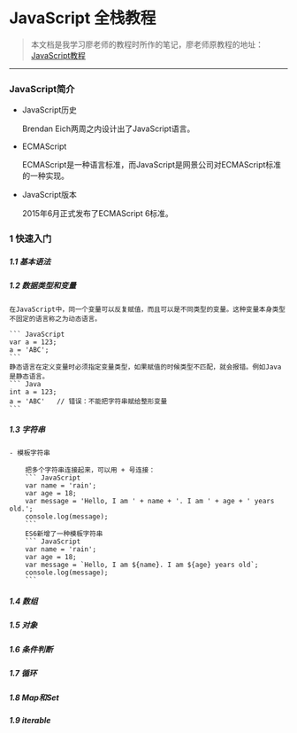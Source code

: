 # JavaScript 全栈教程

> 本文档是我学习廖老师的教程时所作的笔记，廖老师原教程的地址：
[JavaScript教程](https://www.liaoxuefeng.com/wiki/001434446689867b27157e896e74d51a89c25cc8b43bdb3000)
---
### JavaScript简介
- JavaScript历史

    Brendan Eich两周之内设计出了JavaScript语言。
- ECMAScript

	ECMAScript是一种语言标准，而JavaScript是网景公司对ECMAScript标准的一种实现。
- JavaScript版本
	
	2015年6月正式发布了ECMAScript 6标准。


### 1 快速入门
##### 1.1 基本语法

##### 1.2 数据类型和变量
	
	在JavaScript中，同一个变量可以反复赋值，而且可以是不同类型的变量。这种变量本身类型不固定的语言称之为动态语言。
	
	``` JavaScript
	var a = 123;
	a = 'ABC';
	```
	静态语言在定义变量时必须指定变量类型，如果赋值的时候类型不匹配，就会报错。例如Java是静态语言。
	``` Java
	int a = 123;
	a = 'ABC'	// 错误：不能把字符串赋给整形变量
	```

##### 1.3 字符串

	- 模板字符串
	
	    把多个字符串连接起来，可以用 + 号连接：
    	``` JavaScript
    	var name = 'rain';
    	var age = 18;
    	var message = 'Hello, I am ' + name + '. I am ' + age + ' years old.';
    	console.log(message);
    	```
    	ES6新增了一种模板字符串
    	``` JavaScript
    	var name = 'rain';
    	var age = 18;
    	var message = `Hello, I am ${name}. I am ${age} years old`;
    	console.log(message);
    	```


##### 1.4 数组

##### 1.5 对象

##### 1.6 条件判断

##### 1.7 循环

##### 1.8 Map和Set

##### 1.9 iterable